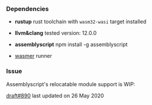 ### Dependencies

- **rustup** rust toolchain with `wasm32-wasi` target installed

- **llvm&clang** tested version: 12.0.0

- **assemblyscript** npm install -g assemblyscript

- [wasmer](https://github.com/wasmerio/wasmer) runner

### Issue

Assemblyscript's relocatable module support is WIP:

[draft#890](https://github.com/AssemblyScript/assemblyscript/pull/890) last updated on 26 May 2020
